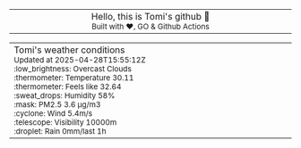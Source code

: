 
<div align="center">
<table>
<tbody>
<td align="center">
<img width="2000" height="0"><br>
Hello, this is Tomi's github 👋<br>
<sup>Built with ❤️, GO & Github Actions</sup><br>
<img width="2000" height="0">
</td>
</tbody>
</table>
</div>
<table>
<tbody>
<td align="left">
<img width="2000" height="0"><br>
Tomi's weather conditions<br>
<sup>Updated at 2025-04-28T15:55:12Z</sup><br>
<sup>:low_brightness: Overcast Clouds</sup><br>
<sup>:thermometer: Temperature 30.11 </sup><br>
<sup>:thermometer: Feels like 32.64</sup><br>
<sup>:sweat_drops: Humidity 58%</sup><br>
<sup>:mask: PM2.5 3.6 μg/m3</sup><br>
<sup>:cyclone: Wind 5.4m/s </sup><br>
<sup>:telescope: Visibility 10000m </sup><br>
<sup>:droplet: Rain 0mm/last 1h </sup><br>
<img width="2000" height="0">
</td>
<td align="left">
<img width="2000" height="0"><br>
<br>
<img width="2000" height="0">
</td>
</tbody>
</table>
</div>
    